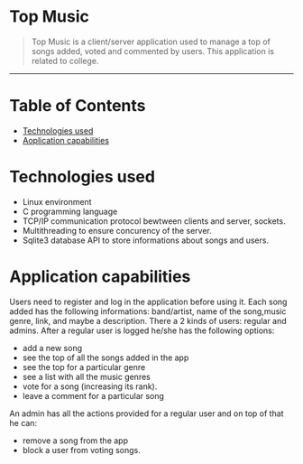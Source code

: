 # Top Music
>Top Music is a client/server application used to manage a top of songs added, voted and commented by users. This application is related to college.
<hr>

# Table of Contents
* [Technologies used](#tech-used)
* [Aoplication capabilities](#project)


# <a name="tech-used"></a> Technologies used
* Linux environment
* C programming language
* TCP/IP communication protocol bewtween clients and server, sockets.
* Multithreading to ensure concurency of the server.
* Sqlite3 database API to store informations about songs and users.
# <a name="project"></a> Application capabilities
Users need to register and log in the application before using it. Each song added has the following informations: band/artist, name of the song,music genre, link, and maybe a description. There a 2 kinds of users: regular and admins.
After a regular user is logged he/she has the following options:
* add a new song
* see the top of all the songs added in the app 
* see the top for a particular genre
* see a list with all the music genres
* vote for a song (increasing its rank).  
* leave a comment for a particular song

An admin has all the actions provided for a regular user and on top of that he can:
* remove a song from the app
* block a user from voting songs. 





